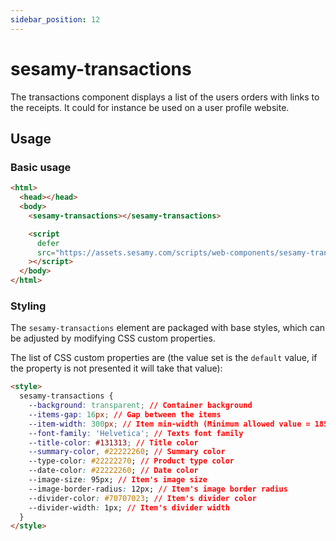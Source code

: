 ```yaml
---
sidebar_position: 12
---
```


# sesamy-transactions

The transactions component displays a list of the users orders with links to the receipts. It could for instance be used on a user profile website.

## Usage

### Basic usage

```html
<html>
  <head></head>
  <body>
    <sesamy-transactions></sesamy-transactions>

    <script
      defer
      src="https://assets.sesamy.com/scripts/web-components/sesamy-transactions.min.js"
    ></script>
  </body>
</html>
```

### Styling

The `sesamy-transactions` element are packaged with base styles, which can be adjusted by modifying CSS custom properties.

The list of CSS custom properties are (the value set is the `default` value, if the property is not presented it will take that value):

```html
<style>
  sesamy-transactions {
    --background: transparent; // Container background
    --items-gap: 16px; // Gap between the items
    --item-width: 300px; // Item min-width (Minimum allowed value = 185px)
    --font-family: 'Helvetica'; // Texts font family
    --title-color: #131313; // Title color
    --summary-color, #22222260; // Summary color
    --type-color: #22222270; // Product type color
    --date-color: #22222260; // Date color
    --image-size: 95px; // Item's image size
    --image-border-radius: 12px; // Item's image border radius
    --divider-color: #70707023; // Item's divider color
    --divider-width: 1px; // Item's divider width
  }
</style>
```
